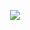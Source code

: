 <p align = "center">
<img src="https://readme-typing-svg.demolab.com?font=Fira+Code&pause=1000&width=435&lines=Let's+learn+matlab+together!+;Progress+together!+;Come+on+%F0%9F%92%AA">
</p>
